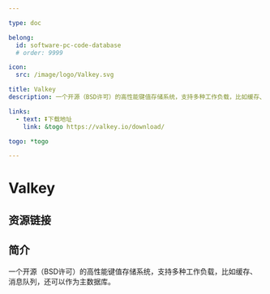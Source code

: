 ```yaml
---

type: doc

belong:
  id: software-pc-code-database
  # order: 9999

icon:
  src: /image/logo/Valkey.svg

title: Valkey
description: 一个开源（BSD许可）的高性能键值存储系统，支持多种工作负载，比如缓存、消息队列，还可以作为主数据库。

links:
  - text: ⏬下载地址
    link: &togo https://valkey.io/download/

togo: *togo

---
```


<ShowLogo />

# Valkey

<ShowBreadcrumb />

## 资源链接

<ShowLinks />

## 简介

一个开源（BSD许可）的高性能键值存储系统，支持多种工作负载，比如缓存、消息队列，还可以作为主数据库。